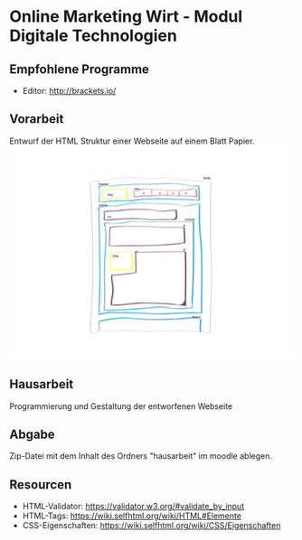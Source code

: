 # Online Marketing Wirt - Modul Digitale Technologien

## Empfohlene Programme
- Editor: http://brackets.io/

## Vorarbeit

Entwurf der HTML Struktur einer Webseite auf einem Blatt Papier. 
![Vorlage](./vorlage.png "Vorlage")

## Hausarbeit
Programmierung und Gestaltung der entworfenen Webseite 

## Abgabe
Zip-Datei mit dem Inhalt des Ordners "hausarbeit" im moodle ablegen.

## Resourcen

 - HTML-Validator: https://validator.w3.org/#validate_by_input 
 - HTML-Tags: https://wiki.selfhtml.org/wiki/HTML#Elemente
 - CSS-Eigenschaften: https://wiki.selfhtml.org/wiki/CSS/Eigenschaften 
